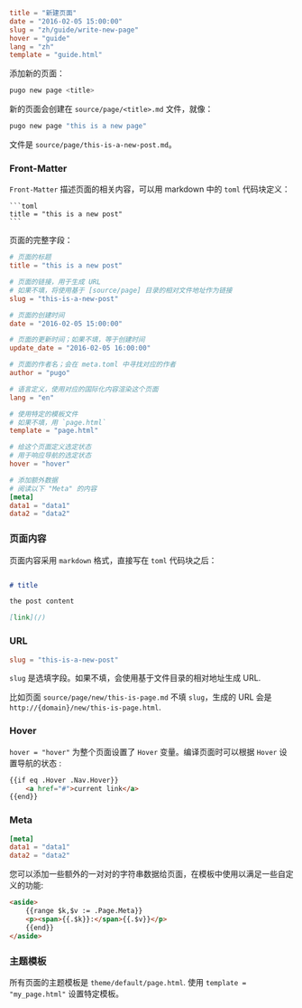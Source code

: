 ```toml
title = "新建页面"
date = "2016-02-05 15:00:00"
slug = "zh/guide/write-new-page"
hover = "guide"
lang = "zh"
template = "guide.html"
```

添加新的页面：

```bash
pugo new page <title>
```
新的页面会创建在 `source/page/<title>.md` 文件，就像：

```bash
pugo new page "this is a new page"
```

文件是 `source/page/this-is-a-new-post.md`。

### Front-Matter

`Front-Matter` 描述页面的相关内容，可以用 markdown 中的 `toml` 代码块定义：

    ```toml
    title = "this is a new post"
    ```

页面的完整字段：

```toml
# 页面的标题
title = "this is a new post"

# 页面的链接，用于生成 URL
# 如果不填，将使用基于 [source/page] 目录的相对文件地址作为链接
slug = "this-is-a-new-post"

# 页面的创建时间
date = "2016-02-05 15:00:00"

# 页面的更新时间；如果不填，等于创建时间
update_date = "2016-02-05 16:00:00"

# 页面的作者名；会在 meta.toml 中寻找对应的作者
author = "pugo"

# 语言定义，使用对应的国际化内容渲染这个页面
lang = "en"

# 使用特定的模板文件
# 如果不填，用 `page.html`
template = "page.html"

# 给这个页面定义选定状态
# 用于响应导航的选定状态
hover = "hover"

# 添加额外数据
# 阅读以下 "Meta" 的内容
[meta]
data1 = "data1"
data2 = "data2" 
```

### 页面内容

页面内容采用 `markdown` 格式，直接写在 `toml` 代码块之后：

```md

# title

the post content

[link](/)

```

### URL

```toml
slug = "this-is-a-new-post"
```

`slug` 是选填字段。如果不填，会使用基于文件目录的相对地址生成 URL.

比如页面 `source/page/new/this-is-page.md` 不填 `slug`，生成的 URL 会是 `http://{domain}/new/this-is-page.html`.


### Hover

`hover = "hover"` 为整个页面设置了 `Hover` 变量。编译页面时可以根据 `Hover` 设置导航的状态 :

```html
{{if eq .Hover .Nav.Hover}}
    <a href="#">current link</a>
{{end}}
```

### Meta

```toml
[meta]
data1 = "data1"
data2 = "data2" 
```

您可以添加一些额外的一对对的字符串数据给页面，在模板中使用以满足一些自定义的功能:

```html
<aside>
    {{range $k,$v := .Page.Meta}}
    <p><span>{{.$k}}:</span>{{.$v}}</p>
    {{end}}
</aside>
```


### 主题模板

所有页面的主题模板是 `theme/default/page.html`. 使用 `template = "my_page.html"` 设置特定模板。